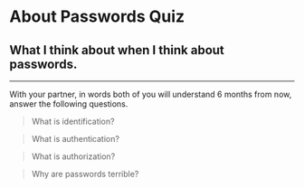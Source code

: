 # About Passwords Quiz
## What I think about when I think about passwords.
---
With your partner, in words both of you will understand 6 months from now, answer the following questions.
> What is identification?

<!-- Answer here -->
> What is authentication?

<!-- Answer here -->
> What is authorization?

<!-- Answer here -->
> Why are passwords terrible?

<!-- Answer here -->
